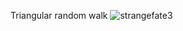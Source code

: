 Triangular random walk
![strangefate3](https://user-images.githubusercontent.com/55522045/145708955-bd735eba-1d18-4794-95cf-000e8b914b3a.jpeg)
